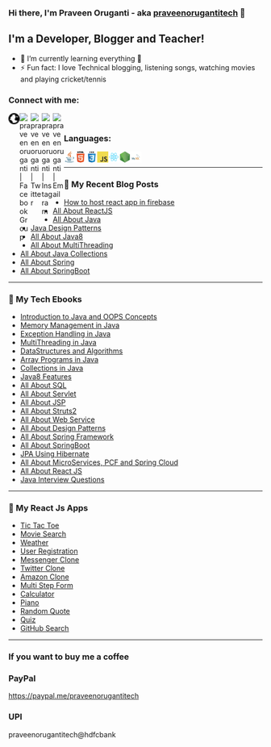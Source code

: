 
### Hi there, I'm Praveen Oruganti - aka [praveenorugantitech][website] 👋

## I'm a Developer, Blogger and Teacher!
- 🌱 I’m currently learning everything 🤣
- ⚡ Fun fact: I love Technical blogging, listening songs, watching movies and playing cricket/tennis

### Connect with me:

[<img align="left" alt="praveenorugantitech.blogspot.com" width="22px" src="https://raw.githubusercontent.com/iconic/open-iconic/master/svg/globe.svg" />][website]
[<img align="left" alt="praveenoruganti | Facebook Group" width="22px" src="https://cdn.jsdelivr.net/npm/simple-icons@v3/icons/facebook.svg" />][facebookgroup]
[<img align="left" alt="praveenoruganti | Twitter" width="22px" src="https://cdn.jsdelivr.net/npm/simple-icons@v3/icons/twitter.svg" />][twitter]
[<img align="left" alt="praveenoruganti | Instagram" width="22px" src="https://cdn.jsdelivr.net/npm/simple-icons@v3/icons/instagram.svg" />][instagram]
[<img align="left" alt="praveenoruganti | Email" width="22px" src="https://cdn.jsdelivr.net/npm/simple-icons@v3/icons/gmail.svg" />][email]

<br />

### Languages:

[<img align="left" alt="JAVA" width="22px" src="https://raw.githubusercontent.com/github/explore/80688e429a7d4ef2fca1e82350fe8e3517d3494d/topics/java/java.png" />][website]
[<img align="left" alt="HTML5" width="22px" src="https://raw.githubusercontent.com/github/explore/80688e429a7d4ef2fca1e82350fe8e3517d3494d/topics/html/html.png" />][website]
[<img align="left" alt="CSS3" width="22px" src="https://raw.githubusercontent.com/github/explore/80688e429a7d4ef2fca1e82350fe8e3517d3494d/topics/css/css.png" />][website]
[<img align="left" alt="JavaScript" width="22px" src="https://raw.githubusercontent.com/github/explore/80688e429a7d4ef2fca1e82350fe8e3517d3494d/topics/javascript/javascript.png" />][website]
[<img align="left" alt="React" width="22px" src="https://raw.githubusercontent.com/github/explore/80688e429a7d4ef2fca1e82350fe8e3517d3494d/topics/react/react.png" />][website]
[<img align="left" alt="Node.js" width="22px" src="https://raw.githubusercontent.com/github/explore/80688e429a7d4ef2fca1e82350fe8e3517d3494d/topics/nodejs/nodejs.png" />][website]
[<img align="left" alt="MySQL" width="22px" src="https://raw.githubusercontent.com/github/explore/80688e429a7d4ef2fca1e82350fe8e3517d3494d/topics/mysql/mysql.png" />][website]

<br />

---

### 📕 My Recent Blog Posts
<!-- BLOG-POST-LIST:START -->
- [How to host react app in firebase](https://praveenorugantitech.blogspot.com/2020/02/how-to-deploy-react-app-in-firebas.html)
- [All About ReactJS](https://praveenorugantitech.blogspot.com/search/label/React%20JS)
- [All About Java](https://praveenorugantitech.blogspot.com/search/label/Java)
- [Java Design Patterns](https://praveenorugantitech.blogspot.com/search/label/Design%20Patterns)
- [All About Java8](https://praveenorugantitech.blogspot.com/search/label/Java%208)
- [All About MultiThreading](https://praveenorugantitech.blogspot.com/search/label/Multithreading)
- [All About Java Collections](https://praveenorugantitech.blogspot.com/search/label/Collections)
- [All About Spring](https://praveenorugantitech.blogspot.com/search/label/Spring)
- [All About SpringBoot](https://praveenorugantitech.blogspot.com/search/label/Spring%20Boot)
<!-- BLOG-POST-LIST:END -->

---

### 📕 My Tech Ebooks
- [Introduction to Java and OOPS Concepts](https://github.com/praveenoruganti/PraveenOruganti-Tech-Ebooks/blob/master/Praveen%20Oruganti_%20Java%20Introduction_OOPS%20Concepts.pdf)
- [Memory Management in Java](https://github.com/praveenoruganti/PraveenOruganti-Tech-Ebooks/blob/master/Praveen%20Oruganti_%20Java%20Memory%20Management.pdf)
- [Exception Handling in Java](https://github.com/praveenoruganti/PraveenOruganti-Tech-Ebooks/blob/master/Praveen%20Oruganti_Java%20Exception%20Handling.pdf)
- [MultiThreading in Java](https://github.com/praveenoruganti/PraveenOruganti-Tech-Ebooks/blob/master/Praveen%20Oruganti_Java%20MultiThreading.pdf)
- [DataStructures and Algorithms](https://github.com/praveenoruganti/PraveenOruganti-Tech-Ebooks/blob/master/Praveen%20Oruganti_DataStructures_Algorithms.pdf)
- [Array Programs in Java](https://github.com/praveenoruganti/PraveenOruganti-Tech-Ebooks/blob/master/Praveen%20Oruganti_Java%20Array%20Programs.pdf)
- [Collections in Java](https://github.com/praveenoruganti/PraveenOruganti-Tech-Ebooks/blob/master/Praveen%20Oruganti_Java%20Collections.pdf)
- [Java8 Features](https://github.com/praveenoruganti/PraveenOruganti-Tech-Ebooks/blob/master/Praveen%20Oruganti_Java8%20Features.pdf)
- [All About SQL](https://github.com/praveenoruganti/PraveenOruganti-Tech-Ebooks/blob/master/Praveen%20Oruganti_SQL.pdf)
- [All About Servlet](https://github.com/praveenoruganti/PraveenOruganti-Tech-Ebooks/blob/master/Praveen%20Oruganti_Servlet.pdf)
- [All About JSP](https://github.com/praveenoruganti/PraveenOruganti-Tech-Ebooks/blob/master/Praveen%20Oruganti_JSP.pdf)
- [All About Struts2](https://github.com/praveenoruganti/PraveenOruganti-Tech-Ebooks/blob/master/Praveen%20Oruganti_Struts2.pdf)
- [All About Web Service](https://github.com/praveenoruganti/PraveenOruganti-Tech-Ebooks/blob/master/Praveen%20Oruganti_Web%20Service.pdf)
- [All About Design Patterns](https://github.com/praveenoruganti/PraveenOruganti-Tech-Ebooks/blob/master/Praveen%20Oruganti_Design%20Patterns.pdf)
- [All About Spring Framework](https://github.com/praveenoruganti/PraveenOruganti-Tech-Ebooks/blob/master/Praveen%20Oruganti_Spring%20Framework.pdf)
- [All About SpringBoot](https://github.com/praveenoruganti/PraveenOruganti-Tech-Ebooks/blob/master/Praveen%20Oruganti_SpringBoot.pdf)
- [JPA Using Hibernate](https://github.com/praveenoruganti/PraveenOruganti-Tech-Ebooks/blob/master/Praveen%20Oruganti_JPAUsingHibernate.pdf)
- [All About MicroServices, PCF and Spring Cloud](https://github.com/praveenoruganti/PraveenOruganti-Tech-Ebooks/blob/master/Praveen%20Oruganti_MicroServices_PCF_Spring%20Cloud.pdf)
- [All About React JS](https://github.com/praveenoruganti/PraveenOruganti-Tech-Ebooks/blob/master/Praveen%20Oruganti_React%20JS.pdf)
- [Java Interview Questions](https://github.com/praveenoruganti/PraveenOruganti-Tech-Ebooks/blob/master/Praveen%20Oruganti_%20Java%20Interview%20Questions.pdf)

---

### 📕 My React Js Apps
- [Tic Tac Toe](https://praveenoruganti.github.io/praveenoruganti-tic-tac-toe-app/)
- [Movie Search](https://praveenoruganti.github.io/praveenoruganti-movie-search-app/)
- [Weather](https://praveenoruganti.github.io/praveenoruganti-weather-app/)
- [User Registration](https://praveenoruganti-user-reg.firebaseapp.com/)
- [Messenger Clone](https://praveenoruganti-msg-clone.firebaseapp.com/)
- [Twitter Clone](https://praveenoruganti-twitter-clone.firebaseapp.com/)
- [Amazon Clone](https://praveenoruganti-amaz.firebaseapp.com/)
- [Multi Step Form](https://praveenoruganti.github.io/praveenoruganti-multi-step-form/)
- [Calculator](https://praveenoruganti.github.io/praveenoruganti-calculator-app/)
- [Piano](https://praveenoruganti.github.io/praveenoruganti-piano-app/)
- [Random Quote](https://praveenoruganti.github.io/praveenoruganti-random-quote-app/)
- [Quiz](https://praveenoruganti.github.io/praveenoruganti-quiz-app/)
- [GitHub Search](https://praveenoruganti.github.io/praveenoruganti-github-search/)


---
### If you want to buy me a coffee
### PayPal
https://paypal.me/praveenorugantitech
### UPI
praveenorugantitech@hdfcbank

[website]: https://praveenorugantitech.blogspot.com
[twitter]: https://mobile.twitter.com/praveenoruganti
[facebookgroup]: https://www.facebook.com/groups/268426377837151
[instagram]: https://instagram.com/praveenorugantitech
[email]: mailto:praveenorugantitech@gmail.com
